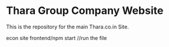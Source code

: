 # Thara Group Company Website

This is the repository for the main Thara.co.in Site.

econ site
frontend/npm start //run the file
